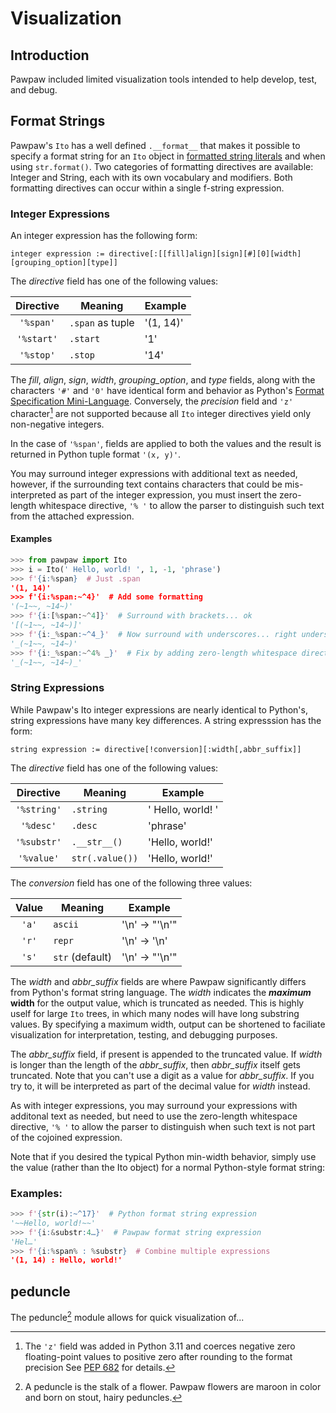 # Visualization

## Introduction

Pawpaw included limited visualization tools intended to help develop, test, and debug.

## Format Strings

Pawpaw's ``Ito`` has a well defined  ``.__format__`` that makes it possible to specify a format string for
an ``Ito`` object in [formatted string literals](https://docs.python.org/3/reference/lexical_analysis.html#f-strings) and when using ``str.format()``.
Two categories of formatting directives are available: Integer and String, each with its own vocabulary and modifiers.  Both formatting directives
can occur within a single f-string expression.

### Integer Expressions

An integer expression has the following form:

```
integer expression := directive[:[[fill]align][sign][#][0][width][grouping_option][type]]

```

The *directive* field has one of the following values:

| Directive | Meaning | Example |
| :---:     |  ---    |   ---   |
| ``'%span'`` | ``.span`` as tuple | '(1, 14)' |
| ``'%start'`` | ``.start`` | '1' |
| ``'%stop'`` | ``.stop`` | '14' |

The *fill*, *align*, *sign*, *width*, *grouping_option*, and *type* fields, along with the characters ``'#'`` and ``'0'`` have identical form and behavior as Python's [Format Specification Mini-Language](https://docs.python.org/3/library/string.html?highlight=fill%20align%20sign%20width#format-specification-mini-language). Conversely, the *precision* field and ``'z'`` character[^z_field] are not supported because all ``Ito`` integer directives yield only non-negative integers.

In the case of ``'%span'``, fields are applied to both the values and the result is returned in Python tuple format ``'(x, y)'``.

You may surround integer expressions with additional text as needed, however, if the surrounding text contains characters that could be mis-interpreted as part of the integer expression, you must insert the zero-length whitespace directive, ``'% '`` to allow the parser to distinguish such text from the attached expression.

#### Examples

```python
>>> from pawpaw import Ito
>>> i = Ito(' Hello, world! ', 1, -1, 'phrase')
>>> f'{i:%span}  # Just .span
'(1, 14)'
>>> f'{i:%span:~^4}'  # Add some formatting
'(~1~~, ~14~)'
>>> f'{i:[%span:~^4]}'  # Surround with brackets... ok
'[(~1~~, ~14~)]'
>>> f'{i:_%span:~^4_}'  # Now surround with underscores... right underscore will be interpreted as grouping_option
'_(~1~~, ~14~)'
>>> f'{i:_%span:~^4% _}'  # Fix by adding zero-length whitespace directive
'_(~1~~, ~14~)_'
```

### String Expressions

While Pawpaw's Ito integer expressions are nearly identical to Python's, string expressions have many key differences.  A string expresssion has the form:

```
string expression := directive[!conversion][:width[,abbr_suffix]]
```

The *directive* field has one of the following values:

| Directive | Meaning | Example |
| :---:     |  ---    |   ---   |
| ``'%string'`` | ``.string`` | ' Hello, world! ' |
| ``'%desc'`` | ``.desc`` | 'phrase' |
| ``'%substr'`` | ``.__str__()`` | 'Hello, world!' |
| ``'%value'`` | ``str(.value())`` | 'Hello, world!' |

The *conversion* field has one of the following three values:

| Value | Meaning | Example |
| :---: |  ---    |   ---   |
| ``'a'`` | ``ascii`` | '\n' -> "'\\n'" |
| ``'r'`` | ``repr`` | '\n' -> '\n' |
| ``'s'`` | ``str`` (default) | '\n' -> "'\\n'" |

The *width* and *abbr_suffix* fields are where Pawpaw significantly differs from Python's format string language.  The *width*
indicates the **_maximum_ width** for the output value, which is truncated as needed.  This is highly uself for large ``Ito`` trees,
in which many nodes will have long substring values. By specifying a maximum width, output can be shortened to faciliate visualization
for interpretation, testing, and debugging purposes.

The *abbr_suffix* field, if present is appended to the truncated value.  If *width* is longer than the length of the *abbr_suffix*,
then *abbr_suffix* itself gets truncated.  Note that you can't use a digit as a value for *abbr_suffix*.  If you try to, it will be
interpreted as part of the decimal value for *width* instead.

As with integer expressions, you may surround your expressions with additonal text as needed, but need to use the zero-length whitespace directive, ``'% '`` to allow the parser to distinguish when such text is not part of the cojoined expression.

Note that if you desired the typical Python min-width behavior, simply use the value (rather than the Ito object) for a normal
Python-style format string:

### Examples:

```python
>>> f'{str(i):~^17}'  # Python format string expression
'~~Hello, world!~~'
>>> f'{i:&substr:4…}'  # Pawpaw format string expression
'Hel…'
>>> f'{i:%span% : %substr}  # Combine multiple expressions
'(1, 14) : Hello, world!'
```

## peduncle

The peduncle[^peduncle] module allows for quick visualization of...

[^z_field]: The ``'z'`` field was added in Python 3.11 and coerces negative zero floating-point values to positive zero after rounding to the format precision  See [PEP 682](https://peps.python.org/pep-0682/) for details.

[^peduncle]: A peduncle is the stalk of a flower.  Pawpaw flowers are maroon in color and born on stout, hairy peduncles.
